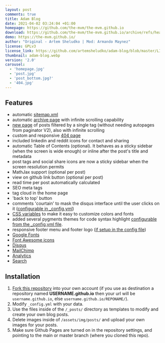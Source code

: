 ```yaml
---
layout: post
comments: true
title: Adam Blog
date: 2021-04-02 03:24:04 +01:00
homepage: https://github.com/the-mvm/the-mvm.github.io
download: https://github.com/the-mvm/the-mvm.github.io/archive/refs/heads/main.zip
demo: https://the-mvm.github.io/
author: "Original - Artem Sheludko | Mod: Armando Maynez"
license: GPLv3
license_link: https://github.com/artemsheludko/adam-blog/blob/master/LICENSE
thumbnail: adam-blog.webp
version: '2.0'
carousel:
  - 'homepage.jpg'
  - 'post.jpg'
  - 'post_bottom.jpg?'
  - '404.jpg'
---
```


## Features

* automatic [sitemap.xml](https://the-mvm.github.io/sitemap.xml)
* automatic [archive page](https://the-mvm.github.io/archive/) with infinite scrolling capability
* [new page](https://the-mvm.github.io/tag/?tag=Coding) of posts filtered by a single tag (without needing autopages from paginator V2), also with infinite scrolling
* custom and responsive [404 page](https://the-mvm.github.io/404.html)
* included linkedin and reddit icons for contact and sharing
* automatic Table of Contents (optional). It behaves as a sticky sidebar (when the screen is wide enough) or inline after the post's title and metadata
* post tags and social share icons are now a sticky sidebar when the screen resolution permits
* MathJax support (optional per post)
* view on github link button (optional per post)
* read time per post automatically calculated
* SEO meta tags
* tag cloud in the home page
* 'back to top' button
* comments 'courtain' to mask the disqus interface until the user clicks on it ([configurable in _config.yml](https://github.com/the-mvm/the-mvm.github.io/blob/e146070e9348c2e8f46cb90e3f0c6eb7b59c041a/_config.yml#L29))
* [CSS variables](https://github.com/the-mvm/the-mvm.github.io/blob/e146070e9348c2e8f46cb90e3f0c6eb7b59c041a/assets/css/main.css#L3) to make it easy to customize colors and fonts
* added several pygments themes for code syntax highlight [configurable from the _config.yml file](https://github.com/the-mvm/the-mvm.github.io/blob/e146070e9348c2e8f46cb90e3f0c6eb7b59c041a/_config.yml#L44).
* responsive footer menu and footer logo ([if setup in the config file](https://github.com/the-mvm/the-mvm.github.io/blob/e146070e9348c2e8f46cb90e3f0c6eb7b59c041a/_config.yml#L7))
* [Google Fonts](https://fonts.google.com/)
* [Font Awesome icons](https://fontawesome.io/)
* [Disqus](https://disqus.com/)
* [MailChimp](https://mailchimp.com/)
* [Analytics](https://analytics.google.com/analytics/web/)
* [Search](https://github.com/christian-fei/Simple-Jekyll-Search)

## Installation

1. [Fork this repository](https://github.com/the-mvm/the-mvm.github.io/fork/) into your own account (if you use as destination a repository named **USERNAME.github.io** then your url will be `username.github.io`, else `username.github.io/REPONAME/`).
2. Modify `_config.yml` with your data.
3. Use the files inside of the `/_posts/` directory as templates to modify and create your own blog posts.
4. Delete images inside of `/assets/img/posts/` and upload your own images for your posts.
5. Make sure Github Pages are turned on in the repository settings, and pointing to the main or master branch (where you cloned this repo).
